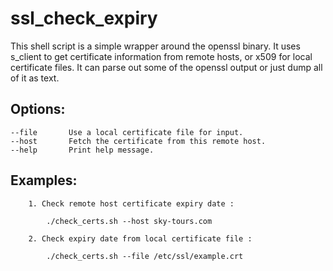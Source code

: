# ssl_check_expiry


This shell script is a simple wrapper around the openssl binary. It uses s_client to get certificate information from remote hosts, or x509 for local
certificate files. It can parse out some of the openssl output or just dump all of it as text.
 
Options:
--------
 	
 	--file       Use a local certificate file for input.
  	--host       Fetch the certificate from this remote host.
  	--help       Print help message.

Examples:
---------

        1. Check remote host certificate expiry date :

			./check_certs.sh --host sky-tours.com

        2. Check expiry date from local certificate file :

            ./check_certs.sh --file /etc/ssl/example.crt
